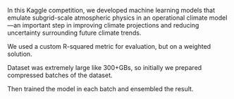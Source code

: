 In this Kaggle competition, we developed machine learning models that emulate subgrid-scale atmospheric physics in an operational climate model—an important step in improving climate projections and reducing uncertainty surrounding future climate trends.

We used a custom R-squared metric for evaluation, but on a weighted solution.

Dataset was extremely large like 300+GBs, so initially we prepared compressed batches of the dataset.

Then trained the model in each batch and ensembled the result.
